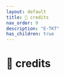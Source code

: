 ```yaml
---
layout: default
title: 🏅 credits
nav_order: 9
description: "E-TKT"
has_children: true
---
```


# 🏅 **credits**
